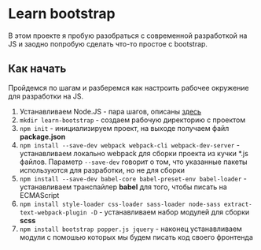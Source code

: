 # Learn bootstrap

В этом проекте я пробую разобраться с современной разработкой на JS
и заодно попробую сделать что-то простое с bootstrap.

## Как начать

Пройдемся по шагам и разберемся как настроить рабочее окружение для 
разработки на JS.

1. Устанавливаем Node.JS - пара шагов, описаны [здесь](https://github.com/nodesource/distributions/blob/master/README.md)
2. `mkdir learn-bootstrap` - создаем рабочую директорию с проектом
3. `npm init` - инициализируем проект, на выходе получаем файл **package.json** 
4. `npm install --save-dev webpack webpack-cli webpack-dev-server` - устанавливаем локально webpack 
для сборки проекта из кучки *.js файлов. Параметр `--save-dev` говорит о том, что указанные пакеты 
используются для разработки, но не для сборки
5. `npm install --save-dev babel-core babel-preset-env babel-loader` - устанавливаем транспайлер **babel** 
для того, чтобы писать на ECMASсript 
6. `npm install style-loader css-loader sass-loader node-sass extract-text-webpack-plugin -D` - устанавливаем 
набор модулей для сборки **scss**
7. `npm install bootstrap popper.js jquery` - наконец устанавливаем модули с помошью которых мы будем писать код своего 
фронтенда

 
